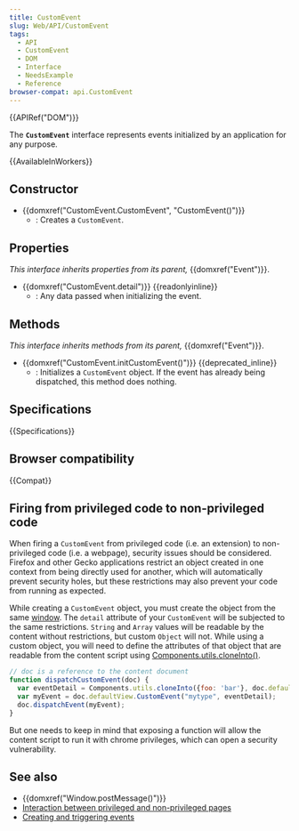 ```yaml
---
title: CustomEvent
slug: Web/API/CustomEvent
tags:
  - API
  - CustomEvent
  - DOM
  - Interface
  - NeedsExample
  - Reference
browser-compat: api.CustomEvent
---
```

{{APIRef("DOM")}}

The **`CustomEvent`** interface represents events initialized by an application for any purpose.

{{AvailableInWorkers}}

## Constructor

- {{domxref("CustomEvent.CustomEvent", "CustomEvent()")}}
  - : Creates a `CustomEvent`.

## Properties

_This interface inherits properties from its parent,_ {{domxref("Event")}}.

- {{domxref("CustomEvent.detail")}} {{readonlyinline}}
  - : Any data passed when initializing the event.

## Methods

_This interface inherits methods from its parent,_ {{domxref("Event")}}.

- {{domxref("CustomEvent.initCustomEvent()")}} {{deprecated_inline}}
  - : Initializes a `CustomEvent` object. If the event has already being dispatched, this method does nothing.

## Specifications

{{Specifications}}

## Browser compatibility

{{Compat}}

## Firing from privileged code to non-privileged code

When firing a `CustomEvent` from privileged code (i.e. an extension) to non-privileged code (i.e. a webpage), security issues should be considered. Firefox and other Gecko applications restrict an object created in one context from being directly used for another, which will automatically prevent security holes, but these restrictions may also prevent your code from running as expected.

While creating a `CustomEvent` object, you must create the object from the same [window](/en-US/docs/XUL/window). The `detail` attribute of your `CustomEvent` will be subjected to the same restrictions. `String` and `Array` values will be readable by the content without restrictions, but custom `Object` will not. While using a custom object, you will need to define the attributes of that object that are readable from the content script using [Components.utils.cloneInto()](/en-US/docs/Mozilla/Tech/XPCOM/Language_Bindings/Components.utils.cloneInto).

```js
// doc is a reference to the content document
function dispatchCustomEvent(doc) {
  var eventDetail = Components.utils.cloneInto({foo: 'bar'}, doc.defaultView);
  var myEvent = doc.defaultView.CustomEvent("mytype", eventDetail);
  doc.dispatchEvent(myEvent);
}
```

But one needs to keep in mind that exposing a function will allow the content script to run it with chrome privileges, which can open a security vulnerability.

## See also

- {{domxref("Window.postMessage()")}}
- [Interaction between privileged and non-privileged pages](/en-US/docs/Code_snippets/Interaction_between_privileged_and_non-privileged_pages)
- [Creating and triggering events](/en-US/docs/Web/Events/Creating_and_triggering_events)
